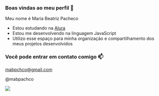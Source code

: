 ### Boas vindas ao meu perfil 🩷

Meu nome é Maria Beatriz Pacheco

- Estou estudando na [Alura](https://www.alura.com.br)
- Estou me desenvolvendo na linguagem JavaScript
- Utilizo esse espaço para minha organização e compartilhamento dos meus projetos desenvolvidos

### Você pode entrar em contato comigo 📫

mabpchco@gmail.com

@mabpachco

![](https://media1.tenor.com/m/GOabrbLMl4AAAAAd/plink-cat-plink.gif)


